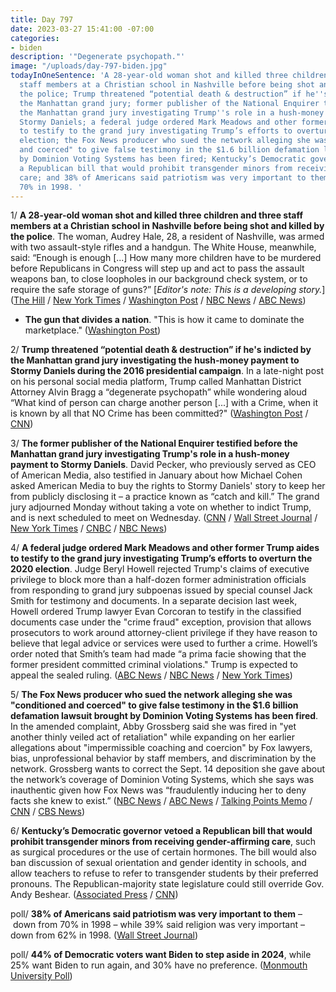 ```yaml
---
title: Day 797
date: 2023-03-27 15:41:00 -07:00
categories:
- biden
description: '"Degenerate psychopath."'
image: "/uploads/day-797-biden.jpg"
todayInOneSentence: 'A 28-year-old woman shot and killed three children and three
  staff members at a Christian school in Nashville before being shot and killed by
  the police; Trump threatened “potential death & destruction” if he''s indicted by
  the Manhattan grand jury; former publisher of the National Enquirer testified before
  the Manhattan grand jury investigating Trump''s role in a hush-money payment to
  Stormy Daniels; a federal judge ordered Mark Meadows and other former Trump aides
  to testify to the grand jury investigating Trump’s efforts to overturn the 2020
  election; the Fox News producer who sued the network alleging she was "conditioned
  and coerced" to give false testimony in the $1.6 billion defamation lawsuit brought
  by Dominion Voting Systems has been fired; Kentucky’s Democratic governor vetoed
  a Republican bill that would prohibit transgender minors from receiving gender-affirming
  care; and 38% of Americans said patriotism was very important to them – down from
  70% in 1998. '
---
```


1/ **A 28-year-old woman shot and killed three children and three staff members at a Christian school in Nashville before being shot and killed by the police**. The woman, Audrey Hale, 28, a resident of Nashville, was armed with two assault-style rifles and a handgun. The White House, meanwhile, said: “Enough is enough [...] How many more children have to be murdered before Republicans in Congress will step up and act to pass the assault weapons ban, to close loopholes in our background check system, or to require the safe storage of guns?” [*Editor's note: This is a developing story.*] ([The Hill](https://thehill.com/homenews/state-watch/3920097-nashville-officials-report-multiple-patients-at-reported-school-shooting/) / [New York Times](https://www.nytimes.com/live/2023/03/27/us/nashville-shooting-covenant-school) / [Washington Post](https://www.washingtonpost.com/nation/2023/03/27/nashville-shooting-covenant-school/) / [NBC News](https://www.nbcnews.com/news/us-news/school-shooting-tennessee-leaves-multiple-injured-shooter-dead-officia-rcna76841) / [ABC News](https://abcnews.go.com/US/multiple-patients-reported-amid-active-aggressor-nashville-school/story?id=98152651))

* **The gun that divides a nation**. "This is how it came to dominate the marketplace." ([Washington Post](https://www.washingtonpost.com/nation/interactive/2023/ar-15-america-gun-culture-politics/?itid=hp-top-table-main_p001_f001))

2/ **Trump threatened “potential death & destruction” if he's indicted by the Manhattan grand jury investigating the hush-money payment to Stormy Daniels during the 2016 presidential campaign**. In a late-night post on his personal social media platform, Trump called Manhattan District Attorney Alvin Bragg a “degenerate psychopath” while wondering aloud “What kind of person can charge another person [...] with a Crime, when it is known by all that NO Crime has been committed?" ([Washington Post](https://www.washingtonpost.com/politics/2023/03/24/trump-hush-money-death-destruction/) / [CNN](https://www.cnn.com/2023/03/27/politics/trump-extremism-2024-legal-woes/))

3/ **The former publisher of the National Enquirer testified before the Manhattan grand jury investigating Trump's role in a hush-money payment to Stormy Daniels**. David Pecker, who previously served as CEO of American Media, also testified in January about how Michael Cohen asked American Media to buy the rights to Stormy Daniels' story to keep her from publicly disclosing it – a practice known as “catch and kill.” The grand jury adjourned Monday without taking a vote on whether to indict Trump, and is next scheduled to meet on Wednesday. ([CNN](https://www.cnn.com/2023/03/27/politics/david-pecker-national-enquirer-trump-hush-money-investigation/) / [Wall Street Journal](https://www.wsj.com/articles/trump-grand-jury-to-reconvene-amid-mounting-expectations-rhetoric-56b7ad4a?mod=djemalertNEWS) / [New York Times](https://www.nytimes.com/2023/03/27/nyregion/trump-grand-jury-witness-indictment.html) / [CNBC](https://www.cnbc.com/2023/03/27/trump-live-updates-grand-jury-set-to-resume-as-former-president-blasts-das-probe.html) / [NBC News](https://www.nbcnews.com/politics/donald-trump/live-blog/-trump-news-ny-grand-jury-indictment-live-updates-rcna76525))

4/ **A federal judge ordered Mark Meadows and other former Trump aides to testify to the grand jury investigating Trump’s efforts to overturn the 2020 election**. Judge Beryl Howell rejected Trump's claims of executive privilege to block more than a half-dozen former administration officials from responding to grand jury subpoenas issued by special counsel Jack Smith for testimony and documents. In a separate decision last week, Howell ordered Trump lawyer Evan Corcoran to testify in the classified documents case under the "crime fraud" exception, provision that allows prosecutors to work around attorney-client privilege if they have reason to believe that legal advice or services were used to further a crime. Howell’s order noted that Smith’s team had made “a prima facie showing that the former president committed criminal violations." Trump is expected to appeal the sealed ruling. ([ABC News](https://abcnews.go.com/US/meadows-top-trump-aides-ordered-testify-jan-6/story?id=98101813) / [NBC News](https://www.nbcnews.com/politics/donald-trump/ex-trump-aides-meadows-must-testify-jan-6-grand-jury-judge-rules-rcna76587) / [New York Times](https://www.nytimes.com/2023/03/24/us/politics/trump-mark-meadows-executive-privilege-jan-6.html))

5/ **The Fox News producer who sued the network alleging she was "conditioned and coerced" to give false testimony in the $1.6 billion defamation lawsuit brought by Dominion Voting Systems has been fired**. In the amended complaint, Abby Grossberg said she was fired in "yet another thinly veiled act of retaliation" while expanding on her earlier allegations about "impermissible coaching and coercion" by Fox lawyers, bias, unprofessional behavior by staff members, and discrimination by the network. Grossberg wants to correct the Sept. 14 deposition she gave about the network’s coverage of Dominion Voting Systems, which she says was inauthentic given how Fox News was “fraudulently inducing her to deny facts she knew to exist.” ([NBC News](https://www.nbcnews.com/politics/politics-news/abby-grossberg-fox-news-lawsuit-new-allegations-dominion-rcna76734) / [ABC News](https://abcnews.go.com/US/fox-news-producer-sued-network-shes-fired-testifying/story?id=98149663) / [Talking Points Memo](https://talkingpointsmemo.com/news/ex-fox-news-producer-asks-to-correct-the-testimony-she-gave-in-dominion-case) / [CNN](https://www.cnn.com/2023/03/27/media/fox-dominion-abby-grossberg/) / [CBS News](https://www.cbsnews.com/news/fox-news-producer-abby-grossberg-dominion-voting-systems-defamation-lawsuits-deposition/))

6/ **Kentucky’s Democratic governor vetoed a Republican bill that would prohibit transgender minors from receiving gender-affirming care**, such as surgical procedures or the use of certain hormones. The bill would also ban discussion of sexual orientation and gender identity in schools, and allow teachers to refuse to refer to transgender students by their preferred pronouns. The Republican-majority state legislature could still override Gov. Andy Beshear. ([Associated Press](https://apnews.com/article/transgender-health-kentucky-2d0cc56d511b0f435db68c8c2579cbd7) / [CNN](https://www.cnn.com/2023/03/24/politics/kentucky-veto-gender-affirming-youth-care/index.html))

poll/ **38% of Americans said patriotism was very important to them** – down from 70% in 1998 – while 39% said religion was very important – down from 62% in 1998. ([Wall Street Journal](https://www.wsj.com/articles/americans-pull-back-from-values-that-once-defined-u-s-wsj-norc-poll-finds-df8534cd?mod=djemalertNEWS))

poll/ **44% of Democratic voters want Biden to step aside in 2024**, while 25% want Biden to run again, and 30% have no preference. ([Monmouth University Poll](https://www.monmouth.edu/polling-institute/reports/monmouthpoll_US_032723/))

